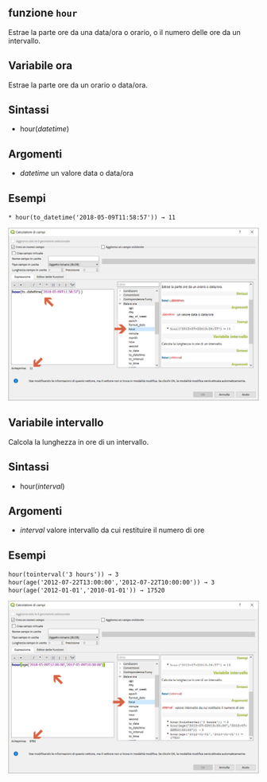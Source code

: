 ## funzione `hour`

Estrae la parte ore da una data/ora o orario, o il numero delle ore da un intervallo.

## Variabile ora

Estrae la parte ore da un orario o data/ora.

## Sintassi

* hour(_datetime_)

## Argomenti

* _datetime_ un valore data o data/ora

## Esempi
```
* hour(to_datetime('2018-05-09T11:58:57')) → 11
```
<img src="/img/data_e_ora/hour1.png">

## Variabile intervallo

Calcola la lunghezza in ore di un intervallo.

## Sintassi

* hour(_interval_)

## Argomenti

* _interval_ valore intervallo da cui restituire il numero di ore

## Esempi

```
hour(tointerval('3 hours')) → 3
hour(age('2012-07-22T13:00:00','2012-07-22T10:00:00')) → 3
hour(age('2012-01-01','2010-01-01')) → 17520
```


<img src="/img/data_e_ora/hour2.png">